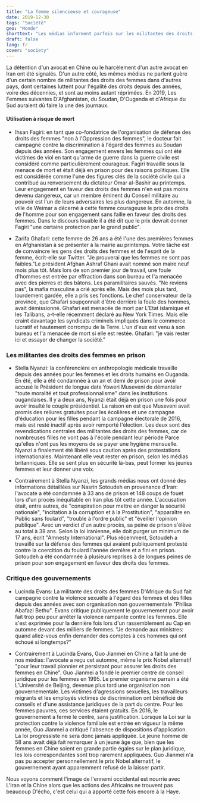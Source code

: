 ```yaml
---
title: "La femme silencieuse et courageuse"
date: 2019-12-30
tags: "Société"
geo: "Monde"
shorttext: "Les médias informent parfois sur les militantes des droits des femmes en Chine ou en Iran, mais rarement sur des militantes tout aussi courageuses dans d'autres pays."
draft: false
lang: fr
cover: "society"
---
```


La détention d'un avocat en Chine ou le harcèlement d'un autre avocat en Iran ont été signalés. D'un autre côté, les mêmes médias ne parlent guère d'un certain nombre de militantes des droits des femmes dans d'autres pays, dont certaines luttent pour l'égalité des droits depuis des années, voire des décennies, et sont au moins autant réprimées. En 2019, Les Femmes suivantes D'Afghanistan, du Soudan, D'Ouganda et d'Afrique du Sud auraient dû faire la une des journaux.

#### Utilisation à risque de mort

  - Ihsan Fagiri: en tant que co-fondatrice de l'organisation de défense des droits des femmes "non à l'Oppression des femmes", le docteur fait campagne contre la discrimination à l'égard des femmes au Soudan depuis des années. Son engagement envers les femmes qui ont été victimes de viol en tant qu'arme de guerre dans la guerre civile est considéré comme particulièrement courageux. Fagiri travaille sous la menace de mort et était déjà en prison pour des raisons politiques. Elle est considérée comme l'une des figures clés de la société civile qui a contribué au renversement du dictateur Omar al-Bashir au printemps. Leur engagement en faveur des droits des femmes n'en est pas moins devenu dangereux, car un membre éminent du Conseil militaire au pouvoir est l'un de leurs adversaires les plus dangereux. En automne, la ville de Weimar a décerné à cette femme courageuse le prix des droits de l'homme pour son engagement sans faille en faveur des droits des femmes. Dans le discours louable il a été dit que le prix devrait donner Fagiri "une certaine protection par le grand public".
  
  - Zarifa Ghafari: cette femme de 26 ans a été l'une des premières femmes en Afghanistan à se présenter à la mairie au printemps. Votre tâche est de convaincre les gens des droits des femmes et de l'esprit de la femme, écrit-elle sur Twitter. "Je prouverai que les femmes ne sont pas faibles."Le président Afghan Ashraf Ghani avait nommé son maire neuf mois plus tôt. Mais lors de son premier jour de travail, une foule d'hommes est entrée par effraction dans son bureau et l'a menacée avec des pierres et des bâtons. Les paramilitaires sauvés. "Ne reviens pas", la mafia masculine a crié après elle. Mais des mois plus tard, lourdement gardée, elle a pris ses fonctions. Le chef conservateur de la province, que Ghafari soupçonnait d'être derrière la foule des hommes, avait démissionné. Ghafari est menacée de mort par L'Etat islamique et les Talibans, a-t-elle récemment déclaré au New York Times. Mais elle craint davantage les syndicats criminels impliqués dans le commerce lucratif et hautement corrompu de la Terre. L'un d'eux est venu à son bureau et l'a menacée de mort si elle est restée. Ghafari: "je vais rester ici et essayer de changer la société."

### Les militantes des droits des femmes en prison

  - Stella Nyanzi: la conférencière en anthropologie médicale travaille depuis des années pour les femmes et les droits humains en Ouganda. En été, elle a été condamnée à un an et demi de prison pour avoir accusé le Président de longue date Yoweri Museveni de démanteler "toute moralité et tout professionnalisme" dans les institutions ougandaises. Il y a deux ans, Nyanzi était déjà en prison une fois pour avoir insulté le couple présidentiel. La raison en est que Museveni avait promis des reliures gratuites pour les écolières et une campagne d'éducation pour les filles pendant la campagne électorale de 2016, mais est resté inactif après avoir remporté l'élection. Les deux sont des revendications centrales des militantes des droits des femmes, car de nombreuses filles ne vont pas à l'école pendant leur période Parce qu'elles n'ont pas les moyens de se payer une hygiène mensuelle. Nyanzi a finalement été libéré sous caution après des protestations internationales. Maintenant elle veut rester en prison, selon les médias britanniques. Elle se sent plus en sécurité là-bas, peut former les jeunes femmes et leur donner une voix.

  - Contrairement à Stella Nyanzi, les grands médias nous ont donné des informations détaillées sur Nasrin Sotoudeh en provenance d'Iran: l'avocate a été condamnée à 33 ans de prison et 148 coups de fouet lors d'un procès inéquitable en Iran plus tôt cette année. L'accusation était, entre autres, de "conspiration pour mettre en danger la sécurité nationale", "incitation à la corruption et à la Prostitution", "apparaître en Public sans foulard", "trouble à l'ordre public" et "éveiller l'opinion publique". Avec un verdict d'un autre procès, sa peine de prison s'élève au total à 38 ans. Selon la loi iranienne, elle doit purger un minimum de 17 ans, écrit "Amnesty International". Plus récemment, Sotoudeh a travaillé sur la défense des femmes qui avaient publiquement protesté contre la coercition du foulard l'année dernière et a fini en prison. Sotoudeh a été condamnée à plusieurs reprises à de longues peines de prison pour son engagement en faveur des droits des femmes.
  
### Critique des gouvernements

  - Lucinda Evans: La militante des droits des femmes D'Afrique du Sud fait campagne contre la violence sexuelle à l'égard des femmes et des filles depuis des années avec son organisation non gouvernementale "Philisa Abafazi Bethu". Evans critique publiquement le gouvernement pour avoir fait trop peu pour arrêter la violence rampante contre les femmes. Elle s'est exprimée pour la dernière fois lors d'un rassemblement au Cap en automne devant des milliers de femmes. "Je demande aux ministres: quand allez-vous enfin demander des comptes à ces hommes qui ont échoué si longtemps?"
  
  - Contrairement à Lucinda Evans, Guo Jianmei en Chine a fait la une de nos médias: l'avocate a reçu cet automne, même le prix Nobel alternatif "pour leur travail pionnier et persistant pour assurer les droits des femmes en Chine". Guo Jianmei a fondé le premier centre de conseil juridique pour les femmes en 1995. Le premier organisme parrain a été L'Université de Beijing, devenue plus tard une organisation non gouvernementale. Les victimes d'agressions sexuelles, les travailleurs migrants et les employés victimes de discrimination ont bénéficié de conseils et d'une assistance juridiques de la part du centre. Pour les femmes pauvres, ces services étaient gratuits. En 2016, le gouvernement a fermé le centre, sans justification. Lorsque la Loi sur la protection contre la violence familiale est entrée en vigueur la même année, Guo Jianmei a critiqué l'absence de dispositions d'application. La loi progressiste ne sera donc jamais appliquée. Le jeune homme de 58 ans avait déjà fait remarquer à un jeune âge que, bien que les femmes en Chine soient en grande partie égales sur le plan juridique, les lois correspondantes sont trop rarement appliquées. Guo Jianmei n'a pas pu accepter personnellement le prix Nobel alternatif, le gouvernement ayant apparemment refusé de la laisser partir.
  
Nous voyons comment l'image de l'ennemi occidental est nourrie avec L'Iran et la Chine alors que les actions des Africains ne trouvent pas beaucoup D'écho, c'est celui qui a apporté cette fois encore à la Haye.
